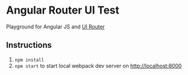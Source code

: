 # Angular Router UI Test

Playground for Angular JS and [UI Router](https://angular-ui.github.io/ui-router/site/#/api/ui.router)

## Instructions
1. `npm install`
2. `npm start` to start local webpack dev server on [http://localhost:8000](http://localhost:8000)
